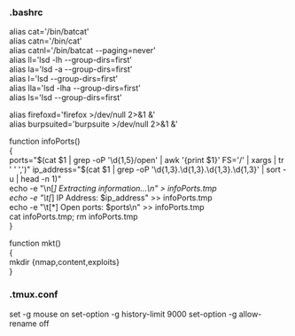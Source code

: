 ### .bashrc
alias cat='/bin/batcat'  
alias catn='/bin/cat'  
alias catnl='/bin/batcat --paging=never'  
alias ll='lsd -lh --group-dirs=first'  
alias la='lsd -a --group-dirs=first'  
alias l='lsd --group-dirs=first'  
alias lla='lsd -lha --group-dirs=first'  
alias ls='lsd --group-dirs=first'  

alias firefoxd='firefox >/dev/null 2>&1 &'  
alias burpsuited='burpsuite >/dev/null 2>&1 &'  

function infoPorts()  
{  
        ports="$(cat $1 | grep -oP '\d{1,5}/open' | awk '{print $1}' FS='/' | xargs | tr ' ' ',')"  
        ip_address="$(cat $1 | grep -oP '\d{1,3}\.\d{1,3}\.\d{1,3}\.\d{1,3}' | sort -u | head -n 1)"  
        echo -e "\n[*] Extracting information...\n" > infoPorts.tmp  
        echo -e "\t[*] IP Address: $ip_address"  >> infoPorts.tmp  
        echo -e "\t[*] Open ports: $ports\n"  >> infoPorts.tmp  
        cat infoPorts.tmp; rm infoPorts.tmp  
}  

function mkt()  
{  
        mkdir {nmap,content,exploits}  
}  

### .tmux.conf
set -g mouse on
set-option -g history-limit 9000
set-option -g allow-rename off
